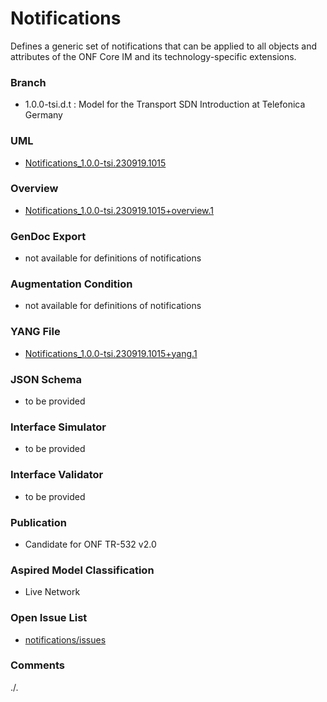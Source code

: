 # Notifications
Defines a generic set of notifications that can be applied to all objects and attributes of the ONF Core IM and its technology-specific extensions.

### Branch
- 1.0.0-tsi.d.t : Model for the Transport SDN Introduction at Telefonica Germany

### UML
- [Notifications_1.0.0-tsi.230919.1015](./Notifications_1.0.0-tsi.230919.1015.zip)

### Overview 
- [Notifications_1.0.0-tsi.230919.1015+overview.1](./Notifications_1.0.0-tsi.230919.1015+overview.1.png)

### GenDoc Export
- not available for definitions of notifications

### Augmentation Condition
- not available for definitions of notifications

### YANG File
- [Notifications_1.0.0-tsi.230919.1015+yang.1](./Notifications_1.0.0-tsi.230919.1015+yang.1.zip)

### JSON Schema
- to be provided

### Interface Simulator
- to be provided

### Interface Validator
- to be provided

### Publication
- Candidate for ONF TR-532 v2.0 

### Aspired Model Classification
- Live Network

### Open Issue List
- [notifications/issues](../../issues)

### Comments
./.
